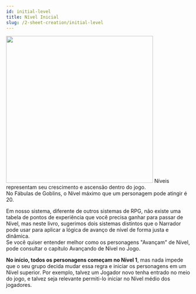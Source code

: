 ```yaml
---
id: initial-level
title: Nível Inicial
slug: /2-sheet-creation/initial-level
---
```


<img src="https://fabulas-e-goblins-book.s3-us-west-2.amazonaws.com/criando-seu-personagem/nivel-inicial.png" width="400">
Níveis representam seu crescimento e ascensão dentro do jogo.<br/>
No Fábulas de Goblins, o Nível máximo que um personagem pode atingir é 20.

Em nosso sistema, diferente de outros sistemas de RPG, não existe uma tabela de pontos de experiência que você precisa ganhar para passar de Nível, mas neste livro, sugerimos dois sistemas distintos que o Narrador pode usar para aplicar a lógica de avanço de nível de forma justa e dinâmica.<br/>
Se você quiser entender melhor como os personagens "Avançam" de Nível, pode consultar o capítulo Avançando de Nível no Jogo.

**No início, todos os personagens começam no Nível 1**, mas nada impede que o seu grupo decida mudar essa regra e iniciar os personagens em um Nível superior. 
Por exemplo, talvez um Jogador novo tenha entrado no meio do jogo, e talvez seja relevante permiti-lo iniciar no Nível médio dos jogadores.
